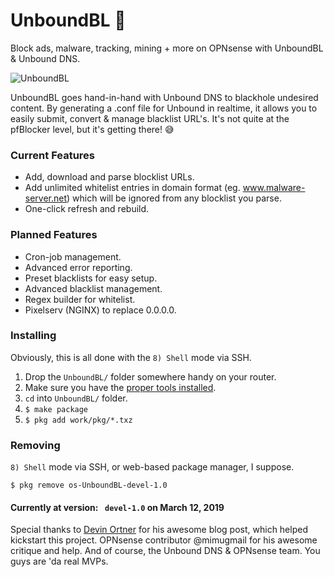 # UnboundBL 🛑
Block ads, malware, tracking, mining + more on OPNsense with UnboundBL & Unbound DNS.

![UnboundBL](https://i.imgur.com/zvKpPDk.png)

UnboundBL goes hand-in-hand with Unbound DNS to blackhole undesired content. By generating a .conf file for Unbound in realtime, it allows you to easily submit, convert & manage blacklist URL's. It's not quite at the pfBlocker level, but it's getting there! 😅

### Current Features
- Add, download and parse blocklist URLs.
- Add unlimited whitelist entries in domain format (eg. www.malware-server.net) which will be ignored from any blocklist you parse.
- One-click refresh and rebuild.

### Planned Features
- Cron-job management.
- Advanced error reporting.
- Preset blacklists for easy setup.
- Advanced blacklist management.
- Regex builder for whitelist.
- Pixelserv (NGINX) to replace 0.0.0.0.


### Installing
Obviously, this is all done with the `8) Shell` mode via SSH.

1. Drop the `UnboundBL/` folder somewhere handy on your router.
2. Make sure you have the [proper tools installed](https://github.com/opnsense/plugins/issues/231#issuecomment-322993962).
3. `cd` into `UnboundBL/` folder.
4. `$ make package`
5. `$ pkg add work/pkg/*.txz`

### Removing
`8) Shell` mode via SSH, or web-based package manager, I suppose.

`$ pkg remove os-UnboundBL-devel-1.0`

#### Currently at version: ` devel-1.0`  on March 12, 2019

Special thanks to [Devin Ortner](https://devinstechblog.com/block-ads-with-dns-in-opnsense/) for his awesome blog post, which helped kickstart this project. OPNsense contributor @mimugmail for his awesome critique and help. And of course, the Unbound DNS & OPNsense team. You guys are 'da real MVPs.
